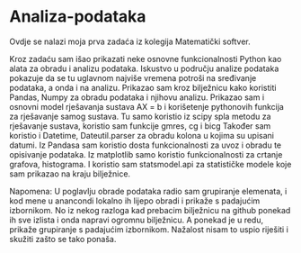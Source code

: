 # Analiza-podataka

Ovdje se nalazi moja prva zadaća iz kolegija Matematički softver.

Kroz zadaću sam išao prikazati neke osnovne funkcionalnosti Python kao alata za obradu i analizu podataka. Iskustvo u području analize podataka pokazuje da se tu uglavnom najviše vremena potroši na sređivanje podataka, a onda i na analizu. Prikazao sam kroz bilježnicu kako koristiti Pandas, Numpy za obradu podataka i njihovu analizu. Prikazao sam i osnovni model rješavanja sustava AX = b i korišetenje pythonovih funkcija za rješavanje samog sustava. Tu samo koristio iz scipy spla metodu za rješavanje sustava, koristio sam funkcije gmres, cg i bicg
Također sam koristio i Datetime, Dateutil.parser za obradu kolona u kojima su upisani datumi. 
Iz Pandasa sam koristio dosta funkcionalnosti za uvoz i obradu te opisivanje podataka.
Iz matplotlib samo koristio funkcionalnosti za crtanje grafova, histograma. 
I koristio sam statsmodel.api za statističke modele koje sam prikazao na kraju bilježnice.

Napomena: U poglavlju obrade podataka radio sam grupiranje elemenata, i kod mene u anancondi lokalno ih lijepo obradi i prikaže s padajućim izbornikom. No iz nekog razloga kad prebacim bilježnicu na github ponekad ih sve izlista i onda napravi ogromnu bilježnicu. A ponekad je u redu, prikaže grupiranje s padajućim izbornikom. Nažalost nisam to uspio riješiti i skužiti zašto se tako ponaša. 


